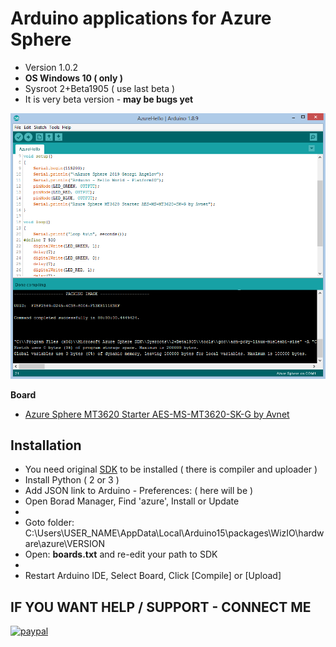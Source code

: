 # Arduino applications for Azure Sphere
* Version 1.0.2
* **OS Windows 10 ( only )** 
* Sysroot 2+Beta1905 ( use last beta )
* It is very beta version - **may be bugs yet** 

![Project](https://raw.githubusercontent.com/Wiz-IO/LIB/master/azure/arduino-azure-sphere.png) 

**Board** 
* [Azure Sphere MT3620 Starter AES-MS-MT3620-SK-G by Avnet](https://www.avnet.com/shop/us/products/avnet-engineering-services/aes-ms-mt3620-sk-g-3074457345636825680/)

## Installation
* You need original [SDK](https://docs.microsoft.com/en-us/azure-sphere/install/install) to be installed ( there is compiler and uploader )
* Install Python ( 2 or 3 )
* Add JSON link to Arduino - Preferences: ( here will be )
* Open Borad Manager, Find 'azure', Install or Update
*
* Goto folder: C:\Users\USER_NAME\AppData\Local\Arduino15\packages\WizIO\hardware\azure\VERSION
* Open: **boards.txt** and re-edit your path to SDK
*
* Restart Arduino IDE, Select Board, Click [Compile] or [Upload]


## IF YOU WANT HELP / SUPPORT - CONNECT ME
[![paypal](https://www.paypalobjects.com/en_US/i/btn/btn_donate_SM.gif)](https://www.paypal.com/cgi-bin/webscr?cmd=_s-xclick&hosted_button_id=ESUP9LCZMZTD6)
